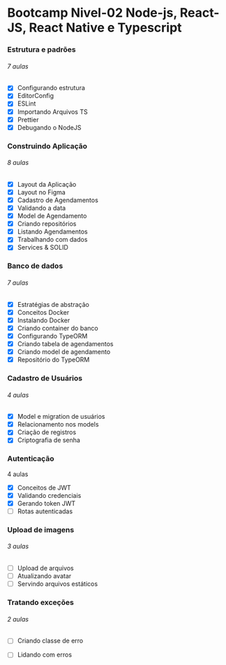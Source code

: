 # Bootcamp Nivel-02 Node-js, React-JS, React Native e Typescript

### Estrutura e padrões
###### 7 aulas

- [x] Configurando estrutura
- [x] EditorConfig
- [x] ESLint
- [x] Importando Arquivos TS
- [x] Prettier
- [x] Debugando o NodeJS

### Construindo Aplicação
###### 8 aulas

- [x] Layout da Aplicação
- [x] Layout no Figma
- [x] Cadastro de Agendamentos
- [x] Validando a data
- [x] Model de Agendamento
- [x] Criando repositórios
- [x] Listando Agendamentos
- [x] Trabalhando com dados
- [x] Services & SOLID

### Banco de dados
###### 7 aulas

- [x] Estratégias de abstração
- [x] Conceitos Docker
- [x] Instalando Docker
- [x] Criando container do banco
- [x] Configurando TypeORM
- [x] Criando tabela de agendamentos
- [x] Criando model de agendamento
- [x] Repositório do TypeORM

### Cadastro de Usuários
###### 4 aulas

- [x] Model e migration de usuários
- [x] Relacionamento nos models
- [x] Criação de registros
- [x] Criptografia de senha

### Autenticação
4 aulas

- [x] Conceitos de JWT
- [x] Validando credenciais
- [x] Gerando token JWT
- [ ] Rotas autenticadas

### Upload de imagens
###### 3 aulas

- [ ] Upload de arquivos
- [ ] Atualizando avatar
- [ ] Servindo arquivos estáticos

### Tratando exceções
###### 2 aulas

- [ ] Criando classe de erro
- [ ] Lidando com erros

